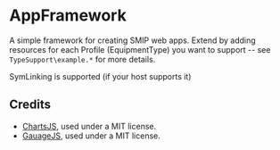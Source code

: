# AppFramework

A simple framework for creating SMIP web apps. 
Extend by adding resources for each Profile (EquipmentType) you want to support -- see `TypeSupport\example.*` for more details. 

SymLinking is supported (if your host supports it)

## Credits

- [ChartsJS](https://github.com/chartjs/Chart.js), used under a MIT license.
- [GauageJS](https://bernii.github.io/gauge.js), used under a MIT license.
